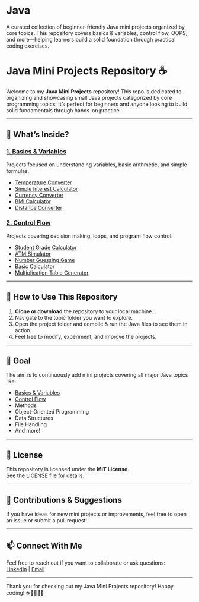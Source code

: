 # Java
A curated collection of beginner-friendly Java mini projects organized by core topics. This repository covers basics & variables, control flow, OOPS, and more—helping learners build a solid foundation through practical coding exercises.

# Java Mini Projects Repository ☕

Welcome to my **Java Mini Projects** repository! This repo is dedicated to organizing and showcasing small Java projects categorized by core programming topics. It’s perfect for beginners and anyone looking to build solid fundamentals through hands-on practice.

---

## 🚀 What’s Inside?

### [1. Basics & Variables](https://github.com/VedDevX/Java/tree/main/Java/Project_Based_Learning/01.%20Data_Types_%26_Variables)  
Projects focused on understanding variables, basic arithmetic, and simple formulas.  
- [Temperature Converter](https://github.com/VedDevX/Java/tree/main/Java/Project_Based_Learning/01.%20Data_Types_%26_Variables/01.%20Temperature_Converter)  
- [Simple Interest Calculator](https://github.com/VedDevX/Java/tree/main/Java/Project_Based_Learning/01.%20Data_Types_%26_Variables/02.%20Simple_Interest_Calculator)  
- [Currency Converter](https://github.com/VedDevX/Java/tree/main/Java/Project_Based_Learning/01.%20Data_Types_%26_Variables/03.%20Currency_Converter_INR_%26_USD)  
- [BMI Calculator](https://github.com/VedDevX/Java/tree/main/Java/Project_Based_Learning/01.%20Data_Types_%26_Variables/04.%20BMI_Calculator)  
- [Distance Converter](https://github.com/VedDevX/Java/tree/main/Java/Project_Based_Learning/01.%20Data_Types_%26_Variables/05.%20Distance_Converter)  

### [2. Control Flow](https://github.com/VedDevX/Java/tree/main/Java/Project_Based_Learning/02.%20Control_Flow)  
Projects covering decision making, loops, and program flow control.  
- [Student Grade Calculator](https://github.com/VedDevX/Java/tree/main/Java/Project_Based_Learning/02.%20Control_Flow/01.%20Student_Grade_Calculator)  
- [ATM Simulator](https://github.com/VedDevX/Java/tree/main/Java/Project_Based_Learning/02.%20Control_Flow/02.%20ATM_Simulator)  
- [Number Guessing Game](https://github.com/VedDevX/Java/tree/main/Java/Project_Based_Learning/02.%20Control_Flow/03.%20Number_Guessing_Game)  
- [Basic Calculator](https://github.com/VedDevX/Java/tree/main/Java/Project_Based_Learning/02.%20Control_Flow/04.%20Basic_Calculator)  
- [Multiplication Table Generator](https://github.com/VedDevX/Java/tree/main/Java/Project_Based_Learning/02.%20Control_Flow/05.%20Multiplication_Table_Generator)  

---

## 📌 How to Use This Repository

1. **Clone or download** the repository to your local machine.  
2. Navigate to the topic folder you want to explore.  
3. Open the project folder and compile & run the Java files to see them in action.  
4. Feel free to modify, experiment, and improve the projects.  

---

## 🎯 Goal

The aim is to continuously add mini projects covering all major Java topics like:

- [Basics & Variables](https://github.com/VedDevX/Java/tree/main/Java/Project_Based_Learning/01.%20Data_Types_%26_Variables)
- [Control Flow](https://github.com/VedDevX/Java/tree/main/Java/Project_Based_Learning/02.%20Control_Flow)  
- Methods  
- Object-Oriented Programming  
- Data Structures  
- File Handling  
- And more!  

---

## 📝 License

This repository is licensed under the **MIT License**.  
See the [LICENSE](LICENSE) file for details.  

---

## 🤝 Contributions & Suggestions

If you have ideas for new mini projects or improvements, feel free to open an issue or submit a pull request!  

---

## 📫 Connect With Me

Feel free to reach out if you want to collaborate or ask questions:  
[LinkedIn](https://www.linkedin.com/in/vedant-jadhav-vj19) | [Email](mailto:vedant.jadhav1928@gmail.com)  

---

Thank you for checking out my Java Mini Projects repository! Happy coding! ☕👨‍💻👩‍💻

